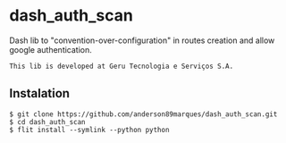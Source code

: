 # dash_auth_scan
Dash lib to "convention-over-configuration" in routes creation and allow google authentication.

```
This lib is developed at Geru Tecnologia e Serviços S.A.
```

## Instalation

```console
$ git clone https://github.com/anderson89marques/dash_auth_scan.git
$ cd dash_auth_scan
$ flit install --symlink --python python
```